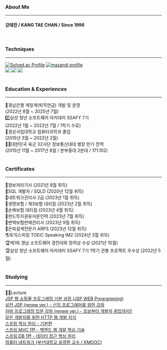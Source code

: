 ### About Me
---
#### 강태찬 / KANG TAE CHAN / Since 1996
<br/>

### Techniques
---
[![Solved.ac Profile](http://mazassumnida.wtf/api/v2/generate_badge?boj=taechacode)](https://solved.ac/taechacode/)
[![mazandi profile](http://mazandi.herokuapp.com/api?handle=taechacode&theme=warm)](https://solved.ac/taechacode/)
<br/>
<img src="https://img.shields.io/badge/Java-007396?style=flat-square&logo=Java&logoColor=white"/>
<img src="https://img.shields.io/badge/Spring-6DB33F?style=flat-square&logo=Spring&logoColor=white"/>
<img src="https://img.shields.io/badge/SpringBoot-6DB33F?style=flat-square&logo=Spring&logoColor=white"/>
<br/>
<br/>

### Education & Experiences
---
:bank:경남은행 계정계(퇴직연금) 개발 및 운영
<br/>
(2022년 8월 ~ 2025년 7월)
<br/>
:seven:삼성 청년 소프트웨어 아카데미 SSAFY 7기
<br/>
(2022년 1월 ~ 2022년 7월 / 1학기 수료)
<br/>
:school:경상국립대학교 컴퓨터과학과 졸업
<br/>
(2015년 3월 ~ 2022년 2월)
<br/>
:policeman:대한민국 육군 32사단 정보통신대대 병장 만기 전역
<br/>
(2015년 11월 ~ 2017년 8월 / 본부중대 2분대 / 171.102)
<br/>
<br/>

### Certificates
---
:page_with_curl:정보처리기사 (2021년 8월 취득)
<br/>
:page_with_curl:SQL 개발자 / SQLD (2020년 12월 취득)
<br/>
:page_with_curl:네트워크관리사 2급 (2023년 1월 취득)
<br/>
:page_with_curl:생명보험 / 제3보험 대리점 (2023년 2월 취득)
<br/>
:page_with_curl:손해보험 대리점 (2023년 4월 취득)
<br/>
:page_with_curl:펀드투자권유자문인력 (2023년 7월 취득)
<br/>
:page_with_curl:변액보험판매관리사 (2023년 9월 취득)
<br/>
:page_with_curl:은퇴설계전문가 ARPS (2023년 12월 취득)
<br/>
🌎토익스피킹 TOEIC Speaking IM2 (2024년 3월 취득)
<br/>
:trophy:제1회 경남 소프트웨어 경진대회 장려상 수상 (2021년 10월)
<br/>
:trophy:삼성 청년 소프트웨어 아카데미 SSAFY 7기 1학기 관통 프로젝트 우수상 (2022년 5월)
<br/>
<br/>

### Studying
---
:man_teacher:Lecture
<br/>
[JSP 웹 쇼핑몰 프로그래밍 기본 과정 (JSP WEB Programming)](https://www.inflearn.com/certificate/483034-325294-4772256)
<br/>
[실전 JSP (renew ver.) - 신입 프로그래머를 위한 강좌](https://www.inflearn.com/certificate/483034-182737-2297041)
<br/>
[자바 프로그래밍 입문 강좌 (renew ver.) - 초보부터 개발자 취업까지!!](https://www.inflearn.com/certificate/483034-182835-2297043)
<br/>
[모든 개발자를 위한 HTTP 웹 개발 지식](https://www.inflearn.com/certificate/483034-326277-4569457)
<br/>
[스프링 핵심 원리 - 기본편](https://www.inflearn.com/certificate/483034-325969-4569458)
<br/>
[스프링 MVC 1편 - 백엔드 웹 개발 핵심 기술](https://www.inflearn.com/certificate/483034-326674-4569459)
<br/>
[스프링 DB 1편 - 데이터 접근 핵심 원리](https://www.inflearn.com/certificate/483034-328723-10450739)
<br/>
[컴퓨터 네트워크 (부산대학교 유영환 교수 / KMOOC)](http://www.kmooc.kr/certificates/4e0093a97bfa40318f9ad550f0eee60e)
<br/>

<!--
<br/>
:book:Books
<br/>
객체지향의 사실과 오해
<br/>
-->

<!--
**taechacode/taechacode** is a ✨ _special_ ✨ repository because its `README.md` (this file) appears on your GitHub profile.

Here are some ideas to get you started:

- 🔭 I’m currently working on ...
- 🌱 I’m currently learning ...
- 👯 I’m looking to collaborate on ...
- 🤔 I’m looking for help with ...
- 💬 Ask me about ...
- 📫 How to reach me: ...
- 😄 Pronouns: ...
- ⚡ Fun fact: ...
-->
